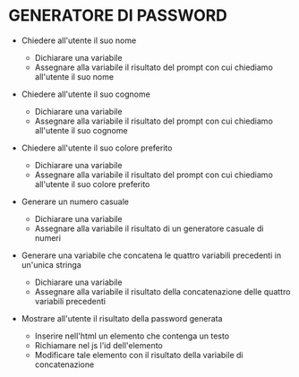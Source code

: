 # GENERATORE DI PASSWORD

 - Chiedere all'utente il suo nome
   - Dichiarare una variabile
   - Assegnare alla variabile il risultato del prompt con cui chiediamo all'utente il suo nome

 - Chiedere all'utente il suo cognome
   - Dichiarare una variabile
   - Assegnare alla variabile il risultato del prompt con cui chiediamo all'utente il suo cognome

 - Chiedere all'utente il suo colore preferito
   - Dichiarare una variabile
   - Assegnare alla variabile il risultato del prompt con cui chiediamo all'utente il suo colore preferito

 - Generare un numero casuale
   - Dichiarare una variabile 
   - Assegnare alla variabile il risultato di un generatore casuale di numeri

 - Generare una variabile che concatena le quattro variabili precedenti in un'unica stringa
   - Dichiarare una variabile
   - Assegnare alla variabile il risultato della concatenazione delle quattro variabili precedenti

 - Mostrare all'utente il risultato della password generata
   - Inserire nell'html un elemento che contenga un testo
   - Richiamare nel js l'id dell'elemento
   - Modificare tale elemento con il risultato della variabile di concatenazione